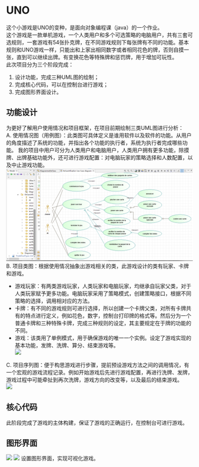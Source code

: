 # UNO
这个小游戏是UNO的变种，是面向对象编程课（java）的一个作业。<br>这个游戏是一款单机游戏，一个人类用户和多个可选策略的电脑用户，共有三套可选规则，一套游戏有54张扑克牌，在不同游戏规则下每张牌有不同的功能。基本规则和UNO游戏一样，只能出和上家出相同数字或者相同花色的牌，否则自摸一张，直到可以继续出牌。有变换花色等特殊牌和惩罚牌，用于增加可玩性。<br>
此次项目分为三个阶段完成：<br>
1. 设计功能，完成三种UML图的绘制；
2. 完成核心代码，可以在控制台进行游戏；
3. 完成图形界面设计。
## 功能设计
为更好了解用户使用情况和项目框架，在项目前期绘制三类UML图进行分析：<br>
A. 使用情况图（用例图）：此类图可具体定义是谁用软件以及软件的功能。从用户的角度描述了系统的功能，并指出各个功能的执行者，系统为执行者完成哪些功能。
我的项目中用户可分为人类用户和电脑用户，人类用户拥有更多功能，除摸牌、出牌基础功能外，还可进行游戏配置：对电脑玩家的策略选择和人数配置，以及中止游戏功能。<br>
![](https://github.com/JoJoDU/UNO/raw/master/image/使用情况图.png)<br>
B. 项目类图：根据使用情况抽象出游戏相关的类，此游戏设计的类有玩家、卡牌和游戏。
* 游戏玩家：有两类游戏玩家，人类玩家和电脑玩家，均继承自玩家父类，对于人类玩家赋予更多功能。电脑玩家采用了策略模式，创建策略接口，根据不同策略的选择，调用相对应的方法。
* 卡牌：有不同的游戏规则可进行选择，所以创建一个卡牌父类，对所有卡牌共有的特点进行定义，例如花色，数字，控制台打印牌的格式等。然后分为一个普通卡牌和三种特殊卡牌，完成三种规则的设定，其主要规定在于牌的功能的不同。
* 游戏：该类用了单例模式，用于确保游戏的唯一一个实例。设定了游戏实现的基本功能，发牌、洗牌、算分、结束游戏等。<br>
![](https://github.com/JoJoDU/UNO/raw/master/项目类图.png)<br>

C. 项目序列图：便于构思游戏进行步骤，提前预设游戏方法之间的调用情况，有一个宏观的游戏流程记录。例如开始游戏后先进行游戏配置，再进行洗牌、发牌，游戏过程中可能牵扯到再次洗牌，游戏方向的改变等，以及最后的结束游戏。<br>
![](https://github.com/JoJoDU/UNO/raw/master/项目.png)
## 核心代码
此阶段完成了游戏的主体构建，保证了游戏的正确运行，在控制台可进行游戏。
## 图形界面
![](https://github.com/JoJoDU/UNO/raw/master/游戏设置.png)
![](https://github.com/JoJoDU/UNO/raw/master/游戏界面.png)
设置图形界面，实现可视化游戏。
